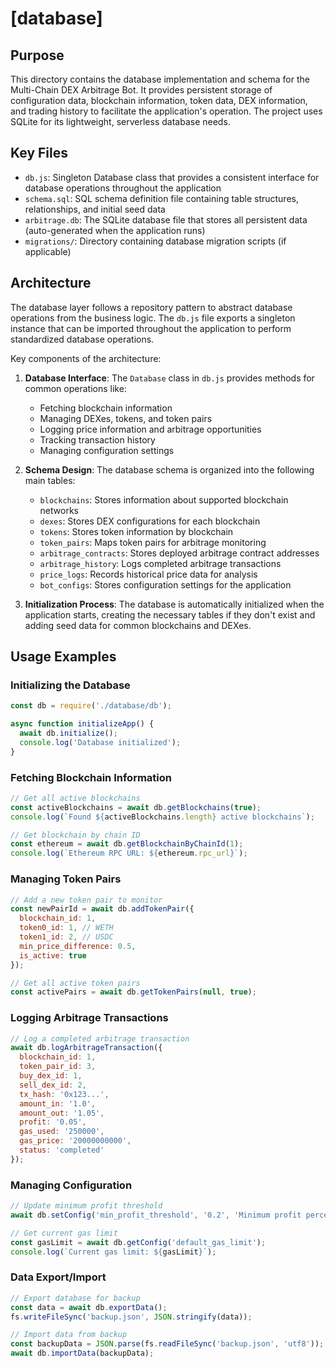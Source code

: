 # [database]

## Purpose

This directory contains the database implementation and schema for the Multi-Chain DEX Arbitrage Bot. It provides persistent storage of configuration data, blockchain information, token data, DEX information, and trading history to facilitate the application's operation. The project uses SQLite for its lightweight, serverless database needs.

## Key Files

- `db.js`: Singleton Database class that provides a consistent interface for database operations throughout the application
- `schema.sql`: SQL schema definition file containing table structures, relationships, and initial seed data
- `arbitrage.db`: The SQLite database file that stores all persistent data (auto-generated when the application runs)
- `migrations/`: Directory containing database migration scripts (if applicable)

## Architecture

The database layer follows a repository pattern to abstract database operations from the business logic. The `db.js` file exports a singleton instance that can be imported throughout the application to perform standardized database operations.

Key components of the architecture:

1. **Database Interface**: The `Database` class in `db.js` provides methods for common operations like:
   - Fetching blockchain information
   - Managing DEXes, tokens, and token pairs
   - Logging price information and arbitrage opportunities
   - Tracking transaction history
   - Managing configuration settings

2. **Schema Design**: The database schema is organized into the following main tables:
   - `blockchains`: Stores information about supported blockchain networks
   - `dexes`: Stores DEX configurations for each blockchain
   - `tokens`: Stores token information by blockchain
   - `token_pairs`: Maps token pairs for arbitrage monitoring
   - `arbitrage_contracts`: Stores deployed arbitrage contract addresses
   - `arbitrage_history`: Logs completed arbitrage transactions
   - `price_logs`: Records historical price data for analysis
   - `bot_configs`: Stores configuration settings for the application

3. **Initialization Process**: The database is automatically initialized when the application starts, creating the necessary tables if they don't exist and adding seed data for common blockchains and DEXes.

## Usage Examples

### Initializing the Database

```javascript
const db = require('./database/db');

async function initializeApp() {
  await db.initialize();
  console.log('Database initialized');
}
```

### Fetching Blockchain Information

```javascript
// Get all active blockchains
const activeBlockchains = await db.getBlockchains(true);
console.log(`Found ${activeBlockchains.length} active blockchains`);

// Get blockchain by chain ID
const ethereum = await db.getBlockchainByChainId(1);
console.log(`Ethereum RPC URL: ${ethereum.rpc_url}`);
```

### Managing Token Pairs

```javascript
// Add a new token pair to monitor
const newPairId = await db.addTokenPair({
  blockchain_id: 1,
  token0_id: 1, // WETH
  token1_id: 2, // USDC
  min_price_difference: 0.5,
  is_active: true
});

// Get all active token pairs
const activePairs = await db.getTokenPairs(null, true);
```

### Logging Arbitrage Transactions

```javascript
// Log a completed arbitrage transaction
await db.logArbitrageTransaction({
  blockchain_id: 1,
  token_pair_id: 3,
  buy_dex_id: 1,
  sell_dex_id: 2,
  tx_hash: '0x123...',
  amount_in: '1.0',
  amount_out: '1.05',
  profit: '0.05',
  gas_used: '250000',
  gas_price: '20000000000',
  status: 'completed'
});
```

### Managing Configuration

```javascript
// Update minimum profit threshold
await db.setConfig('min_profit_threshold', '0.2', 'Minimum profit percentage to execute trades');

// Get current gas limit
const gasLimit = await db.getConfig('default_gas_limit');
console.log(`Current gas limit: ${gasLimit}`);
```

### Data Export/Import

```javascript
// Export database for backup
const data = await db.exportData();
fs.writeFileSync('backup.json', JSON.stringify(data));

// Import data from backup
const backupData = JSON.parse(fs.readFileSync('backup.json', 'utf8'));
await db.importData(backupData);
```
